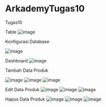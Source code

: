 # ArkademyTugas10
Tugas10

Table
![image](https://user-images.githubusercontent.com/53553630/87627709-807e5080-c759-11ea-9515-df6e82bfaf0d.png)

Konfigurasi Database

![image](https://user-images.githubusercontent.com/53553630/87628134-8294df00-c75a-11ea-9292-2443f1a5443a.png)

Dashboard 
![image](https://user-images.githubusercontent.com/53553630/87628351-ef0fde00-c75a-11ea-8dda-64f1b8b0d336.png)

Tambah Data Produk

![image](https://user-images.githubusercontent.com/53553630/87628537-5f1e6400-c75b-11ea-96c1-49dd1dee01f5.png)
![image](https://user-images.githubusercontent.com/53553630/87628648-a147a580-c75b-11ea-820c-7a328d837d9a.png)
![image](https://user-images.githubusercontent.com/53553630/87628743-d0f6ad80-c75b-11ea-9fae-a169c1040ba9.png)

Edit Data Produk
![image](https://user-images.githubusercontent.com/53553630/87628964-3ea2d980-c75c-11ea-8f66-4e08baeb8d0b.png)
![image](https://user-images.githubusercontent.com/53553630/87629057-6e51e180-c75c-11ea-9f01-1807aafd5f55.png)
![image](https://user-images.githubusercontent.com/53553630/87629118-90e3fa80-c75c-11ea-80f8-d57a69b717b6.png)

Hapus Data Produk
![image](https://user-images.githubusercontent.com/53553630/87629212-c7217a00-c75c-11ea-817b-953b62d90294.png)
![image](https://user-images.githubusercontent.com/53553630/87629285-eddfb080-c75c-11ea-9330-73679ab0b1bf.png)
![image](https://user-images.githubusercontent.com/53553630/87629321-04860780-c75d-11ea-9a51-8297169f4689.png)
